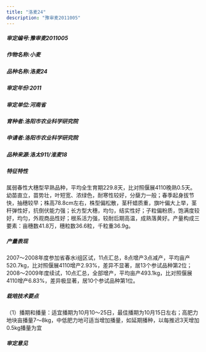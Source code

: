 ```yaml
---
title: "洛麦24"
description: "豫审麦2011005"
---
```

##### 审定编号:豫审麦2011005

##### 作物名称:小麦

##### 品种名称:洛麦24

##### 审定年份:2011

##### 审定单位:河南省

##### 育种者:洛阳市农业科学研究院

##### 申请者:洛阳市农业科学研究院

##### 品种来源:洛太911/淮麦18

##### 特征特性
属弱春性大穗型早熟品种，平均全生育期229.8天，比对照偃展4110晚熟0.5天。幼苗直立，苗势壮，叶短宽、浓绿色，耐寒性较好，分蘖力一般；春季起身拔节快，抽穗较早；株高78.8cm左右，株型偏松散，茎秆蜡质重，旗叶偏大上举，茎秆弹性好，抗倒伏能力强；长方型大穗，均匀，结实性好；子粒偏粉质，饱满度较好，均匀，外观商品性好；根系活力强，较耐后期高温，成熟落黄好。产量构成三要素：亩穗数41.8万，穗粒数36.6粒，千粒重36.9g。

##### 产量表现
2007～2008年度参加省春水ⅰ组区试，11点汇总，8点增产3点减产，平均亩产520.7kg，比对照偃展4110增产2.93%，差异不显著，居13个参试品种第2位；2008～2009年度续试，10点汇总，全部增产，平均亩产493.1kg，比对照偃展4110增产6.83%，差异极显著，居10个参试品种第1位。

##### 栽培技术要点
（1）播期和播量：适宜播期为10月10～25日，最佳播期为10月15日左右；高肥力地块亩播量7～8kg，中低肥力地可适当增加播量，如延期播种，以每推迟3天增加0.5kg播量为宜

##### 审定意见

